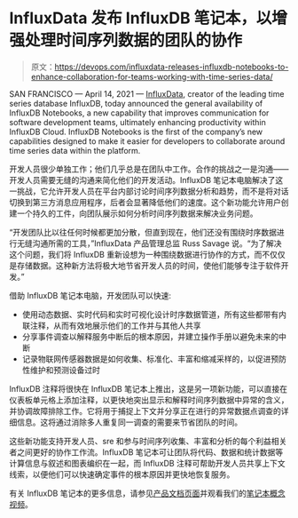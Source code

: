 # InfluxData 发布 InfluxDB 笔记本，以增强处理时间序列数据的团队的协作

> 原文：<https://devops.com/influxdata-releases-influxdb-notebooks-to-enhance-collaboration-for-teams-working-with-time-series-data/>

SAN FRANCISCO — April 14, 2021 — [InfluxData](https://www.influxdata.com/), creator of the leading time series database InfluxDB, today announced the general availability of InfluxDB Notebooks, a new capability that improves communication for software development teams, ultimately enhancing productivity within InfluxDB Cloud. InfluxDB Notebooks is the first of the company’s new capabilities designed to make it easier for developers to collaborate around time series data within the platform.

开发人员很少单独工作；他们几乎总是在团队中工作。合作的挑战之一是沟通——开发人员需要无缝的沟通来简化他们的开发活动。InfluxDB 笔记本电脑解决了这一挑战，它允许开发人员在平台内部讨论时间序列数据分析和趋势，而不是将对话切换到第三方消息应用程序，后者会显著降低他们的速度。这个新功能允许用户创建一个持久的工件，向团队展示如何分析时间序列数据来解决业务问题。

“开发团队比以往任何时候都更加分散，但直到现在，他们还没有围绕时序数据进行无缝沟通所需的工具，”InfluxData 产品管理总监 Russ Savage 说。“为了解决这个问题，我们将 InfluxDB 重新设想为一种围绕数据进行协作的方式，而不仅仅是存储数据。这种新方法将极大地节省开发人员的时间，使他们能够专注于软件开发。”

借助 InfluxDB 笔记本电脑，开发团队可以快速:

*   使用动态数据、实时代码和实时可视化设计时序数据管道，所有这些都带有内联注释，从而有效地展示他们的工作并与其他人共享
*   分享事件调查以解释服务中断后的根本原因，并建立操作手册以避免未来的中断
*   记录物联网传感器数据是如何收集、标准化、丰富和缩减采样的，以促进预防性维护和预测设备过时

InfluxDB 注释将很快在 InfluxDB 笔记本上推出，这是另一项新功能，可以直接在仪表板单元格上添加注释，以更快地突出显示和解释时间序列数据中异常的含义，并协调故障排除工作。它将用于捕捉上下文并分享正在进行的异常数据点调查的详细信息。这将通过消除多人重复同一调查的需要来节省团队的时间。

这些新功能支持开发人员、sre 和参与时间序列收集、丰富和分析的每个利益相关者之间更好的协作工作流。InfluxDB 笔记本可让团队将代码、数据和统计数据等计算信息与叙述和图表编织在一起，而 InfluxDB 注释可帮助开发人员共享上下文线索，以便他们可以快速确定事件的根本原因并更快地恢复服务。

有关 InfluxDB 笔记本的更多信息，请参见[产品文档页面](https://docs.influxdata.com/influxdb/cloud/notebooks/)并观看我们的[笔记本概念视频](https://www.youtube.com/watch?v=Rs16uhxK0h8)。